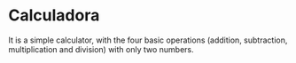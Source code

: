 # Calculadora
It is a simple calculator, with the four basic operations (addition, subtraction, multiplication and division) with only two numbers.

